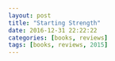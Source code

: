```yaml
---
layout: post
title: "Starting Strength"
date: 2016-12-31 22:22:22
categories: [books, reviews]
tags: [books, reviews, 2015]
---
```

